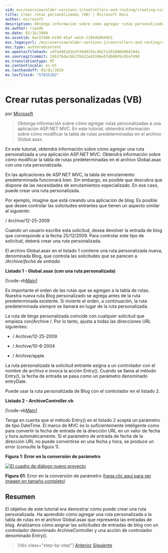 ```yaml
---
uid: mvc/overview/older-versions-1/controllers-and-routing/creating-custom-routes-vb
title: Crear rutas personalizadas (VB) | Microsoft Docs
author: microsoft
description: Obtenga información sobre cómo agregar rutas personalizadas a una aplicación ASP.NET MVC. En este tutorial, obtendrá información sobre cómo modificar la tabla de rutas predeterminadas en el archivo Global.asax.
ms.author: riande
ms.date: 02/16/2009
ms.assetid: 6ac5758b-6199-42af-adcb-21954b864951
msc.legacyurl: /mvc/overview/older-versions-1/controllers-and-routing/creating-custom-routes-vb
msc.type: authoredcontent
ms.openlocfilehash: cd7ad46161b3f44d915bc4b2fa201606b00d194a
ms.sourcegitcommit: 24b1f6decbb17bb22a45166e5fdb0845c65af498
ms.translationtype: MT
ms.contentlocale: es-ES
ms.lasthandoff: 03/01/2019
ms.locfileid: "57035282"
---
```

<a name="creating-custom-routes-vb"></a>Crear rutas personalizadas (VB)
====================
por [Microsoft](https://github.com/microsoft)

> Obtenga información sobre cómo agregar rutas personalizadas a una aplicación ASP.NET MVC. En este tutorial, obtendrá información sobre cómo modificar la tabla de rutas predeterminadas en el archivo Global.asax.


En este tutorial, obtendrá información sobre cómo agregar una ruta personalizada a una aplicación ASP.NET MVC. Obtendrá información sobre cómo modificar la tabla de rutas predeterminadas en el archivo Global.asax con una ruta personalizada.

En las aplicaciones de ASP.NET MVC, la tabla de enrutamiento predeterminada funcionará bien. Sin embargo, es posible que descubra que dispone de las necesidades de enrutamientos especializado. En ese caso, puede crear una ruta personalizada.

Por ejemplo, imagine que está creando una aplicación de blog. Es posible que desee controlar las solicitudes entrantes que tienen un aspecto similar al siguiente:

/ Archive/12-25-2009

Cuando un usuario escribe esta solicitud, desea devolver la entrada de blog que corresponde a la fecha 25/12/2009. Para controlar este tipo de solicitud, deberá crear una ruta personalizada.

El archivo Global.asax en el listado 1 contiene una ruta personalizada nueva, denominada Blog, que controla las solicitudes que se parecen a /Archive/*fecha de entrada*.

**Listado 1 - Global.asax (con una ruta personalizada)**

[!code-vb[Main](creating-custom-routes-vb/samples/sample1.vb)]

Es importante el orden de las rutas que se agregan a la tabla de rutas. Nuestra nueva ruta Blog personalizado se agrega antes de la ruta predeterminada existente. Si invierte el orden, a continuación, la ruta predeterminada siempre se llamará en lugar de la ruta personalizada.

La ruta de blogs personalizada coincide con cualquier solicitud que empieza con/Archive /. Por lo tanto, ajusta a todas las direcciones URL siguientes:

- / Archive/12-25-2009

- / Archive/10-6-2004

- / Archive/apple

La ruta personalizada la solicitud entrante asigna a un controlador con el nombre de archivo e invoca la acción Entry(). Cuando se llama al método Entry(), la fecha de entrada se pasa como un parámetro denominado entryDate.

Puede usar la ruta personalizada de Blog con el controlador en el listado 2.

**Listado 2 - ArchiveController.vb**

[!code-vb[Main](creating-custom-routes-vb/samples/sample2.vb)]

Tenga en cuenta que el método Entry() en el listado 2 acepta un parámetro de tipo DateTime. El marco de MVC es lo suficientemente inteligente como para convertir la fecha de entrada de la dirección URL en un valor de fecha y hora automáticamente. Si el parámetro de entrada de fecha de la dirección URL no puede convertirse en una fecha y hora, se produce un error (consulte la figura 1).

**Figura 1: Error en la conversión de parámetro**


[![El cuadro de diálogo nuevo proyecto](creating-custom-routes-vb/_static/image1.jpg)](creating-custom-routes-vb/_static/image1.png)

**Figura 01**: Error en la conversión de parámetro ([haga clic aquí para ver imagen en tamaño completo](creating-custom-routes-vb/_static/image2.png))


## <a name="summary"></a>Resumen

El objetivo de este tutorial era demostrar cómo puede crear una ruta personalizada. Ha aprendido cómo agregar una ruta personalizada a la tabla de rutas en el archivo Global.asax que representa las entradas de blog. Analizamos cómo asignar las solicitudes de entradas de blog con un controlador denominado ArchiveController y una acción de controlador denominado Entry().

> [!div class="step-by-step"]
> [Anterior](asp-net-mvc-controller-overview-vb.md)
> [Siguiente](creating-a-route-constraint-vb.md)
